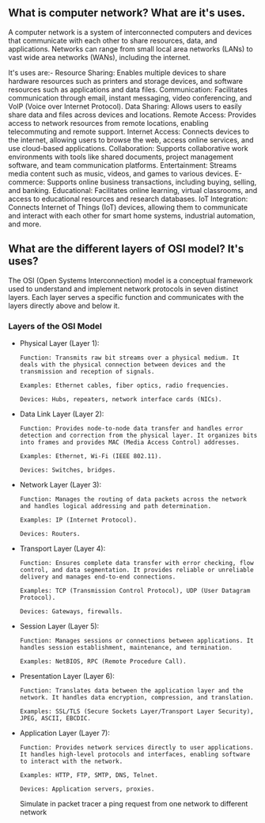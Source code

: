 ## What is computer network? What are it's uses.

A computer network is a system of interconnected computers and devices that communicate with each other to share resources, data, and applications. Networks can range from small local area networks (LANs) to vast wide area networks (WANs), including the internet.

It's uses are:-
Resource Sharing: Enables multiple devices to share hardware resources such as printers and storage devices, and software resources such as applications and data files.
Communication: Facilitates communication through email, instant messaging, video conferencing, and VoIP (Voice over Internet Protocol).
Data Sharing: Allows users to easily share data and files across devices and locations.
Remote Access: Provides access to network resources from remote locations, enabling telecommuting and remote support.
Internet Access: Connects devices to the internet, allowing users to browse the web, access online services, and use cloud-based applications.
Collaboration: Supports collaborative work environments with tools like shared documents, project management software, and team communication platforms.
Entertainment: Streams media content such as music, videos, and games to various devices.
E-commerce: Supports online business transactions, including buying, selling, and banking.
Educational: Facilitates online learning, virtual classrooms, and access to educational resources and research databases.
IoT Integration: Connects Internet of Things (IoT) devices, allowing them to communicate and interact with each other for smart home systems, industrial automation, and more.

## What are the different layers of OSI model? It's uses?

The OSI (Open Systems Interconnection) model is a conceptual framework used to understand and implement network protocols in seven distinct layers. Each layer serves a specific function and communicates with the layers directly above and below it.

### Layers of the OSI Model

-   Physical Layer (Layer 1):

        Function: Transmits raw bit streams over a physical medium. It deals with the physical connection between devices and the transmission and reception of signals.

        Examples: Ethernet cables, fiber optics, radio frequencies.

        Devices: Hubs, repeaters, network interface cards (NICs).

-   Data Link Layer (Layer 2):

        Function: Provides node-to-node data transfer and handles error detection and correction from the physical layer. It organizes bits into frames and provides MAC (Media Access Control) addresses.

        Examples: Ethernet, Wi-Fi (IEEE 802.11).

        Devices: Switches, bridges.

-   Network Layer (Layer 3):

        Function: Manages the routing of data packets across the network and handles logical addressing and path determination.

        Examples: IP (Internet Protocol).

        Devices: Routers.

-   Transport Layer (Layer 4):

        Function: Ensures complete data transfer with error checking, flow control, and data segmentation. It provides reliable or unreliable delivery and manages end-to-end connections.

        Examples: TCP (Transmission Control Protocol), UDP (User Datagram Protocol).

        Devices: Gateways, firewalls.

-   Session Layer (Layer 5):

        Function: Manages sessions or connections between applications. It handles session establishment, maintenance, and termination.

        Examples: NetBIOS, RPC (Remote Procedure Call).

-   Presentation Layer (Layer 6):

        Function: Translates data between the application layer and the network. It handles data encryption, compression, and translation.

        Examples: SSL/TLS (Secure Sockets Layer/Transport Layer Security), JPEG, ASCII, EBCDIC.

-   Application Layer (Layer 7):

        Function: Provides network services directly to user applications. It handles high-level protocols and interfaces, enabling software to interact with the network.

        Examples: HTTP, FTP, SMTP, DNS, Telnet.

        Devices: Application servers, proxies.

    Simulate in packet tracer a ping request from one network to different network

